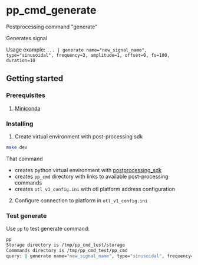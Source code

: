 # pp_cmd_generate
Postprocessing command "generate"

Generates signal 

Usage example:
`... | generate name="new_signal_name", type="sinusoidal", frequency=3, amplitude=1, offset=0, fs=100, duration=10`

## Getting started
###  Prerequisites
1. [Miniconda](https://docs.conda.io/en/latest/miniconda.html)

### Installing
1. Create virtual environment with post-processing sdk 
```bash
make dev
```
That command  
- creates python virtual environment with [postprocessing_sdk](https://github.com/ISGNeuroTeam/postprocessing_sdk)
- creates `pp_cmd` directory with links to available post-processing commands
- creates `otl_v1_config.ini` with otl platform address configuration

2. Configure connection to platform in `otl_v1_config.ini`

### Test generate
Use `pp` to test generate command:  
```bash
pp
Storage directory is /tmp/pp_cmd_test/storage
Commmands directory is /tmp/pp_cmd_test/pp_cmd
query: | generate name="new_signal_name", type="sinusoidal", frequency=3, amplitude=1, offset=0, fs=100, duration=10 
```
